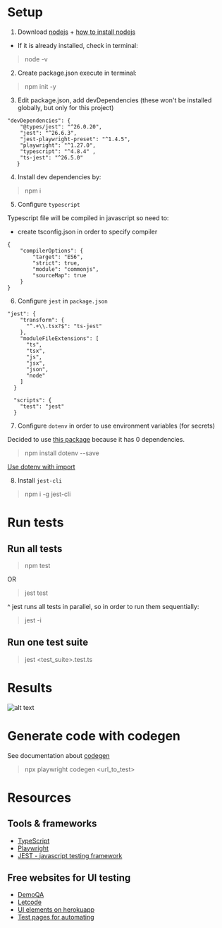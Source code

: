 # Setup

1. Download [nodejs](https://nodejs.org/en/download/) + [how to install nodejs](https://phoenixnap.com/kb/install-node-js-npm-on-windows)
- If it is already installed, check in terminal:
> node -v

2. Create package.json execute in terminal:
> npm init -y

3. Edit package.json, add devDependencies (these won't be installed globally, but only for this project)

```
"devDependencies": {
    "@types/jest": "^26.0.20",
    "jest": "^26.6.3",   
    "jest-playwright-preset": "^1.4.5",  
    "playwright": "^1.27.0",   
    "typescript": "^4.8.4" ,
    "ts-jest": "^26.5.0"
   }
```

4. Install dev dependencies by:
> npm i

5. Configure `typescript`

Typescript file will be compiled in javascript so need to:
- create tsconfig.json in order to specify compiler
```
{
    "compilerOptions": {
        "target": "ES6",
        "strict": true,
        "module": "commonjs",
        "sourceMap": true
    }
}
```

6. Configure `jest` in `package.json`
```
"jest": {
    "transform": {
      "^.+\\.tsx?$": "ts-jest"
    },
    "moduleFileExtensions": [
      "ts",
      "tsx",
      "js",
      "jsx",
      "json",
      "node"
    ]
  }
```

```
  "scripts": {
    "test": "jest"
  }
```

7. Configure `dotenv` in order to use environment variables (for secrets)

Decided to use [this package](https://www.npmjs.com/package/dotenv) because it has 0 dependencies.

> npm install dotenv --save

[Use dotenv with import](https://github.com/motdotla/dotenv#how-do-i-use-dotenv-with-import)

8. Install `jest-cli`

> npm i -g jest-cli

# Run tests

## Run all tests
> npm test

OR

> jest test

^ jest runs all tests in parallel, so in order to run them sequentially:

> jest -i

## Run one test suite
> jest <test_suite>.test.ts

# Results

![alt text](screenshots/all_tests_jest_playwright.png "All tests")

# Generate code with codegen

See documentation about [codegen](https://playwright.dev/docs/codegen-intro)

> npx playwright codegen <url_to_test>

# Resources

## Tools & frameworks
- [TypeScript](https://www.typescriptlang.org/docs/handbook/intro.html)
- [Playwright](https://playwright.dev/docs/intro)
- [JEST - javascript testing framework](https://jestjs.io/)


## Free websites for UI testing
- [DemoQA](https://demoqa.com/)
- [Letcode](https://letcode.in/)
- [UI elements on herokuapp](https://the-internet.herokuapp.com/)
- [Test pages for automating](https://testpages.herokuapp.com/styled/index.html)